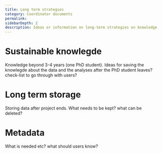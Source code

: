 ```yaml
---
title: Long term strategies
category: Coordinator documents
permalink: 
sidebarDepth: 2
description: Ideas or information on long-term strategies on knowledge transfer and storage of data
---
```


# Sustainable knowlegde

Knowledge beyond 3-4 years (one PhD student). Ideas for saving the knowlegde about the data and the analyses after the PhD student leaves? check-list to go through with users? 

# Long term storage

Storing data after project ends. What needs to be kept? what can be deleted?

# Metadata
What is needed etc? what should users know?